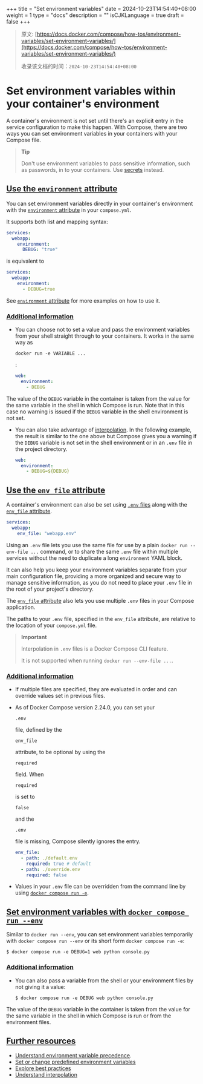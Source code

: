 +++
title = "Set environment variables"
date = 2024-10-23T14:54:40+08:00
weight = 1
type = "docs"
description = ""
isCJKLanguage = true
draft = false
+++

> 原文: [https://docs.docker.com/compose/how-tos/environment-variables/set-environment-variables/](https://docs.docker.com/compose/how-tos/environment-variables/set-environment-variables/)
>
> 收录该文档的时间：`2024-10-23T14:54:40+08:00`

# Set environment variables within your container's environment

A container's environment is not set until there's an explicit entry in the service configuration to make this happen. With Compose, there are two ways you can set environment variables in your containers with your Compose file.

> **Tip**
>
> 
>
> Don't use environment variables to pass sensitive information, such as passwords, in to your containers. Use [secrets](https://docs.docker.com/compose/how-tos/use-secrets/) instead.

## [Use the `environment` attribute](https://docs.docker.com/compose/how-tos/environment-variables/set-environment-variables/#use-the-environment-attribute)

You can set environment variables directly in your container's environment with the [`environment` attribute](https://docs.docker.com/reference/compose-file/services/#environment) in your `compose.yml`.

It supports both list and mapping syntax:



```yaml
services:
  webapp:
    environment:
      DEBUG: "true"
```

is equivalent to



```yaml
services:
  webapp:
    environment:
      - DEBUG=true
```

See [`environment` attribute](https://docs.docker.com/reference/compose-file/services/#environment) for more examples on how to use it.

### [Additional information](https://docs.docker.com/compose/how-tos/environment-variables/set-environment-variables/#additional-information)

- You can choose not to set a value and pass the environment variables from your shell straight through to your containers. It works in the same way as

   

  ```
  docker run -e VARIABLE ...
  ```

  :

  

  ```yaml
  web:
    environment:
      - DEBUG
  ```

The value of the `DEBUG` variable in the container is taken from the value for the same variable in the shell in which Compose is run. Note that in this case no warning is issued if the `DEBUG` variable in the shell environment is not set.

- You can also take advantage of [interpolation](https://docs.docker.com/compose/how-tos/environment-variables/variable-interpolation/#interpolation-syntax). In the following example, the result is similar to the one above but Compose gives you a warning if the `DEBUG` variable is not set in the shell environment or in an `.env` file in the project directory.

  

  ```yaml
  web:
    environment:
      - DEBUG=${DEBUG}
  ```

## [Use the `env_file` attribute](https://docs.docker.com/compose/how-tos/environment-variables/set-environment-variables/#use-the-env_file-attribute)

A container's environment can also be set using [`.env` files](https://docs.docker.com/compose/how-tos/environment-variables/variable-interpolation/#env-file) along with the [`env_file` attribute](https://docs.docker.com/reference/compose-file/services/#env_file).



```yaml
services:
  webapp:
    env_file: "webapp.env"
```

Using an `.env` file lets you use the same file for use by a plain `docker run --env-file ...` command, or to share the same `.env` file within multiple services without the need to duplicate a long `environment` YAML block.

It can also help you keep your environment variables separate from your main configuration file, providing a more organized and secure way to manage sensitive information, as you do not need to place your `.env` file in the root of your project's directory.

The [`env_file` attribute](https://docs.docker.com/reference/compose-file/services/#env_file) also lets you use multiple `.env` files in your Compose application.

The paths to your `.env` file, specified in the `env_file` attribute, are relative to the location of your `compose.yml` file.

> **Important**
>
> 
>
> Interpolation in `.env` files is a Docker Compose CLI feature.
>
> It is not supported when running `docker run --env-file ...`.

### [Additional information](https://docs.docker.com/compose/how-tos/environment-variables/set-environment-variables/#additional-information-1)

- If multiple files are specified, they are evaluated in order and can override values set in previous files.

- As of Docker Compose version 2.24.0, you can set your

   

  ```
  .env
  ```

   

  file, defined by the

   

  ```
  env_file
  ```

   

  attribute, to be optional by using the

   

  ```
  required
  ```

   

  field. When

   

  ```
  required
  ```

   

  is set to

   

  ```
  false
  ```

   

  and the

   

  ```
  .env
  ```

   

  file is missing, Compose silently ignores the entry.

  

  ```yaml
  env_file:
    - path: ./default.env
      required: true # default
    - path: ./override.env
      required: false
  ```

- Values in your `.env` file can be overridden from the command line by using [`docker compose run -e`](https://docs.docker.com/compose/how-tos/environment-variables/set-environment-variables/#set-environment-variables-with-docker-compose-run---env).

## [Set environment variables with `docker compose run --env`](https://docs.docker.com/compose/how-tos/environment-variables/set-environment-variables/#set-environment-variables-with-docker-compose-run---env)

Similar to `docker run --env`, you can set environment variables temporarily with `docker compose run --env` or its short form `docker compose run -e`:



```console
$ docker compose run -e DEBUG=1 web python console.py
```

### [Additional information](https://docs.docker.com/compose/how-tos/environment-variables/set-environment-variables/#additional-information-2)

- You can also pass a variable from the shell or your environment files by not giving it a value:

  

  ```console
  $ docker compose run -e DEBUG web python console.py
  ```

The value of the `DEBUG` variable in the container is taken from the value for the same variable in the shell in which Compose is run or from the environment files.

## [Further resources](https://docs.docker.com/compose/how-tos/environment-variables/set-environment-variables/#further-resources)

- [Understand environment variable precedence](https://docs.docker.com/compose/how-tos/environment-variables/envvars-precedence/).
- [Set or change predefined environment variables](https://docs.docker.com/compose/how-tos/environment-variables/envvars/)
- [Explore best practices](https://docs.docker.com/compose/how-tos/environment-variables/best-practices/)
- [Understand interpolation](https://docs.docker.com/compose/how-tos/environment-variables/variable-interpolation/)
